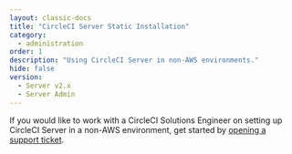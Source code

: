 ```yaml
---
layout: classic-docs
title: "CircleCI Server Static Installation"
category:
  - administration
order: 1
description: "Using CircleCI Server in non-AWS environments."
hide: false
version:
  - Server v2.x
  - Server Admin
---
```


If you would like to work with a CircleCI Solutions Engineer on setting up CircleCI Server in a non-AWS environment, get started by [opening a support ticket](https://support.circleci.com/hc/en-us/requests/new).

